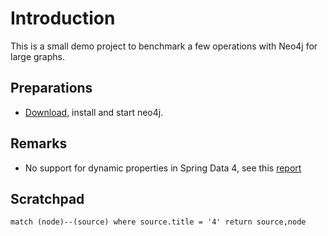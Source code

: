 # Introduction

This is a small demo project to benchmark a few operations with
Neo4j for large graphs.

## Preparations

- [Download](https://neo4j.com/download/), install and start neo4j.
 
## Remarks
 
- No support for dynamic properties in Spring Data 4, see this
[report](https://jira.spring.io/browse/DATAGRAPH-555)
 
## Scratchpad

    match (node)--(source) where source.title = '4' return source,node